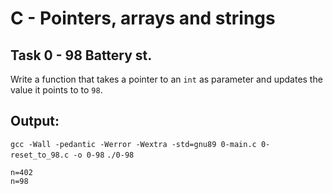 # C - Pointers, arrays and strings

## Task 0 - 98 Battery st.
Write a function that takes a pointer to an `int` as parameter and updates the value it points to to `98`.
## Output:
`gcc -Wall -pedantic -Werror -Wextra -std=gnu89 0-main.c 0-reset_to_98.c -o 0-98`
`./0-98`

```
n=402
n=98
```